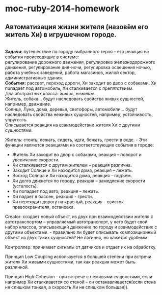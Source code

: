 moc-ruby-2014-homework
======================
<h2>Автоматизация жизни жителя (назовём его житель Хи) в игрушечном городе.</h2>
<br />
<strong>Задачи:</strong> путешествие по городу выбранного героя – его реакция на события происходящие в системе:<br /> регулирование дорожного движения, регулировка железнодорожного движения, регулирование дня-ночи, регулировка освещения ночью, работа учебных заведений, работа магазинов, жилой сектор, административные здания.<br />
<strong>События:</strong> рассвет, переход дороги, Хи заходит во двор с собаками, Хи попадает под автомобиль, Хи сталкивается с препятствием.<br />
Два абстрактных класса: <em>живое</em>, <em>неживое</em>.<br />
Житель, собака… будут наследовать свойства живых сущностей, например, движение.<br />
Солнце, Луна, дома, деревья, светофоры, автомобили… будут наследовать свойства неживых сущностей, например, устойчивость, упругость.<br />
Описывается реакция на взаимодействие жителя Хи с другими сущностями.<br />
<p>Житель: стоять, лежать, сидеть, идти, бежать, грести в воде. - Эти функции являются реакциями на соответствующие события в городе:<br />
<ul>
	<li>Житель Хи заходит во двор с собаками, реакция – поворот и увеличение скорости.</li>
	<li>Хи сталкивается с другим жителем – реакция различна.</li>
	<li>Заходит Солнце и Хи находится дома, реакция – лежать.</li>
	<li>Восход Солнца и Хи находится дома, реакция – подъем.</li>
	<li>Хи долго движется по городу, реакция – замедление скорости (усталость).</li>
	<li>Хи попадает под авто, реакция – лежать.</li>
	<li>Хи падает в бассен, реакция - грести.</li>
	<li>Хи переходит дорогу на красный, реакция – свисток правоохранителя, остановка.</li>
</ul>
</p>
<p>Creator: создает новый объект, из двух при взаимодействии жителя с автотранспортом – управляемый автотранспорт, у него будет свой набор классов, описывающий движение по городу и взаимодействие с другими объектами. - правильно ли будет описывать композиционный объект из двух таких сущностей? Не логично, но кажется удобным.</p>
<p>Контроллер: принимает сигналы от датчиков и отдает их на обработку.</p>
<p>Принцип Low Coupling используется в большей степени при встречи жителя Хи живыми сущностями, так как реакция может быть различной. </p>
<p>Принцип High Cohesion – при встрече с неживыми сущностями, если например Хи сталкивается со стеной – он останавливается(если стена не слишком тонкая, а скорость Хи не слишком большая)).</p>
